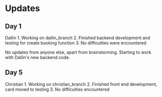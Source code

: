 # Updates

## Day 1

Dallin  1. Working on dallin_branch
      2. Finished backend development and testing for create booking function
      3. No difficulties were encountered
        
No updates from anyone else, apart from brainstorming. Starting to work with
Dallin's new backend code.

## Day 5

Christian 1. Working on christian_branch
          2. Finished front end development, card moved to testing
          3. No difficulties encountered